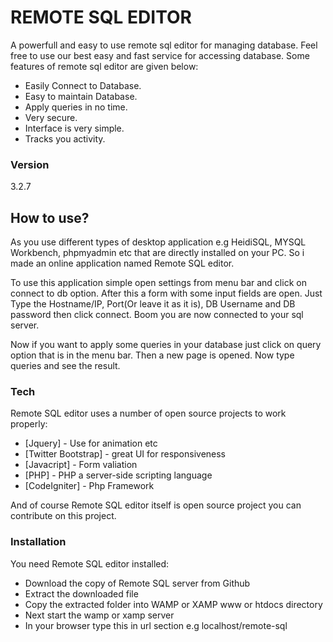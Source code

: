 # REMOTE SQL EDITOR

A powerfull and easy to use remote sql editor for managing database. Feel free to use our best easy and fast service for accessing database. Some features of remote sql editor are given below:

 - Easily Connect to Database.
 - Easy to maintain Database.
 - Apply queries in no time.
 - Very secure.
 - Interface is very simple.
 - Tracks you activity.

### Version
 3.2.7	

## How to use?
As you use different types of desktop application e.g HeidiSQL, MYSQL Workbench, phpmyadmin etc that are directly installed on your PC.   So i made an online application named Remote SQL editor.

To use this application simple open settings from menu bar and click on connect to db option. After this a form with some input fields are open. Just Type the Hostname/IP, Port(Or leave it as it is), DB Username and DB password then click connect. Boom you are now connected to your sql server.

Now if you want to apply some queries in your database just click on query option that is in the menu bar. Then a new page is opened. Now type queries and see the result.

### Tech
Remote SQL editor uses a number of open source projects to work properly:
* [Jquery] - Use for animation etc
* [Twitter Bootstrap] - great UI for responsiveness
* [Javacript] - Form valiation
* [PHP] - PHP a server-side scripting language
* [CodeIgniter] - Php Framework

And of course Remote SQL editor itself is open source project you can contribute on this project.

### Installation

You need Remote SQL editor installed:
 - Download the copy of Remote SQL server from Github
 - Extract the downloaded file
 - Copy the extracted folder into WAMP or XAMP www or htdocs directory
 - Next start the wamp or xamp server
 - In your browser type this in url section e.g localhost/remote-sql


